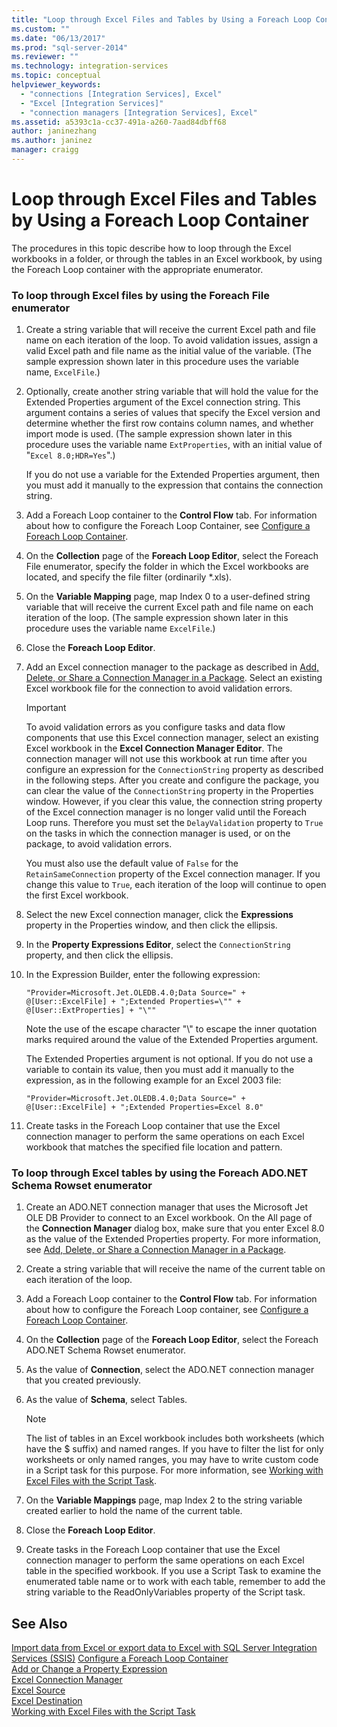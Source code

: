 ```yaml
---
title: "Loop through Excel Files and Tables by Using a Foreach Loop Container | Microsoft Docs"
ms.custom: ""
ms.date: "06/13/2017"
ms.prod: "sql-server-2014"
ms.reviewer: ""
ms.technology: integration-services
ms.topic: conceptual
helpviewer_keywords: 
  - "connections [Integration Services], Excel"
  - "Excel [Integration Services]"
  - "connection managers [Integration Services], Excel"
ms.assetid: a5393c1a-cc37-491a-a260-7aad84dbff68
author: janinezhang
ms.author: janinez
manager: craigg
---
```

# Loop through Excel Files and Tables by Using a Foreach Loop Container
  The procedures in this topic describe how to loop through the Excel workbooks in a folder, or through the tables in an Excel workbook, by using the Foreach Loop container with the appropriate enumerator.  
  
### To loop through Excel files by using the Foreach File enumerator  
  
1.  Create a string variable that will receive the current Excel path and file name on each iteration of the loop. To avoid validation issues, assign a valid Excel path and file name as the initial value of the variable. (The sample expression shown later in this procedure uses the variable name, `ExcelFile`.)  
  
2.  Optionally, create another string variable that will hold the value for the Extended Properties argument of the Excel connection string. This argument contains a series of values that specify the Excel version and determine whether the first row contains column names, and whether import mode is used. (The sample expression shown later in this procedure uses the variable name `ExtProperties`, with an initial value of "`Excel 8.0;HDR=Yes`".)  
  
     If you do not use a variable for the Extended Properties argument, then you must add it manually to the expression that contains the connection string.  
  
3.  Add a Foreach Loop container to the **Control Flow** tab. For information about how to configure the Foreach Loop Container, see [Configure a Foreach Loop Container](foreach-loop-container.md).  
  
4.  On the **Collection** page of the **Foreach Loop Editor**, select the Foreach File enumerator, specify the folder in which the Excel workbooks are located, and specify the file filter (ordinarily *.xls).  
  
5.  On the **Variable Mapping** page, map Index 0 to a user-defined string variable that will receive the current Excel path and file name on each iteration of the loop. (The sample expression shown later in this procedure uses the variable name `ExcelFile`.)  
  
6.  Close the **Foreach Loop Editor**.  
  
7.  Add an Excel connection manager to the package as described in [Add, Delete, or Share a Connection Manager in a Package](../add-delete-or-share-a-connection-manager-in-a-package.md). Select an existing Excel workbook file for the connection to avoid validation errors.  
  
    > [!IMPORTANT]  
    >  To avoid validation errors as you configure tasks and data flow components that use this Excel connection manager, select an existing Excel workbook in the **Excel Connection Manager Editor**. The connection manager will not use this workbook at run time after you configure an expression for the `ConnectionString` property as described in the following steps. After you create and configure the package, you can clear the value of the `ConnectionString` property in the Properties window. However, if you clear this value, the connection string property of the Excel connection manager is no longer valid until the Foreach Loop runs. Therefore you must set the `DelayValidation` property to `True` on the tasks in which the connection manager is used, or on the package, to avoid validation errors.  
    >   
    >  You must also use the default value of `False` for the `RetainSameConnection` property of the Excel connection manager. If you change this value to `True`, each iteration of the loop will continue to open the first Excel workbook.  
  
8.  Select the new Excel connection manager, click the **Expressions** property in the Properties window, and then click the ellipsis.  
  
9. In the **Property Expressions Editor**, select the `ConnectionString` property, and then click the ellipsis.  
  
10. In the Expression Builder, enter the following expression:  
  
    ```  
    "Provider=Microsoft.Jet.OLEDB.4.0;Data Source=" +  @[User::ExcelFile] + ";Extended Properties=\"" + @[User::ExtProperties] + "\""  
    ```  
  
     Note the use of the escape character "\\" to escape the inner quotation marks required around the value of the Extended Properties argument.  
  
     The Extended Properties argument is not optional. If you do not use a variable to contain its value, then you must add it manually to the expression, as in the following example for an Excel 2003 file:  
  
    ```  
    "Provider=Microsoft.Jet.OLEDB.4.0;Data Source=" +  @[User::ExcelFile] + ";Extended Properties=Excel 8.0"  
    ```  
  
11. Create tasks in the Foreach Loop container that use the Excel connection manager to perform the same operations on each Excel workbook that matches the specified file location and pattern.  
  
### To loop through Excel tables by using the Foreach ADO.NET Schema Rowset enumerator  
  
1.  Create an ADO.NET connection manager that uses the Microsoft Jet OLE DB Provider to connect to an Excel workbook. On the All page of the **Connection Manager** dialog box, make sure that you enter Excel 8.0 as the value of the Extended Properties property. For more information, see [Add, Delete, or Share a Connection Manager in a Package](../add-delete-or-share-a-connection-manager-in-a-package.md).  
  
2.  Create a string variable that will receive the name of the current table on each iteration of the loop.  
  
3.  Add a Foreach Loop container to the **Control Flow** tab. For information about how to configure the Foreach Loop container, see [Configure a Foreach Loop Container](foreach-loop-container.md).  
  
4.  On the **Collection** page of the **Foreach Loop Editor**, select the Foreach ADO.NET Schema Rowset enumerator.  
  
5.  As the value of **Connection**, select the ADO.NET connection manager that you created previously.  
  
6.  As the value of **Schema**, select Tables.  
  
    > [!NOTE]  
    >  The list of tables in an Excel workbook includes both worksheets (which have the $ suffix) and named ranges. If you have to filter the list for only worksheets or only named ranges, you may have to write custom code in a Script task for this purpose. For more information, see [Working with Excel Files with the Script Task](script-task.md).  
  
7.  On the **Variable Mappings** page, map Index 2 to the string variable created earlier to hold the name of the current table.  
  
8.  Close the **Foreach Loop Editor**.  
  
9. Create tasks in the Foreach Loop container that use the Excel connection manager to perform the same operations on each Excel table in the specified workbook. If you use a Script Task to examine the enumerated table name or to work with each table, remember to add the string variable to the ReadOnlyVariables property of the Script task.  
  
## See Also  
 [Import data from Excel or export data to Excel with SQL Server Integration Services (SSIS)](../load-data-to-from-excel-with-ssis.md)
 [Configure a Foreach Loop Container](foreach-loop-container.md)   
 [Add or Change a Property Expression](../expressions/add-or-change-a-property-expression.md)   
 [Excel Connection Manager](../connection-manager/excel-connection-manager.md)   
 [Excel Source](../data-flow/excel-source.md)   
 [Excel Destination](../data-flow/excel-destination.md)   
 [Working with Excel Files with the Script Task](script-task.md)  
  
  
